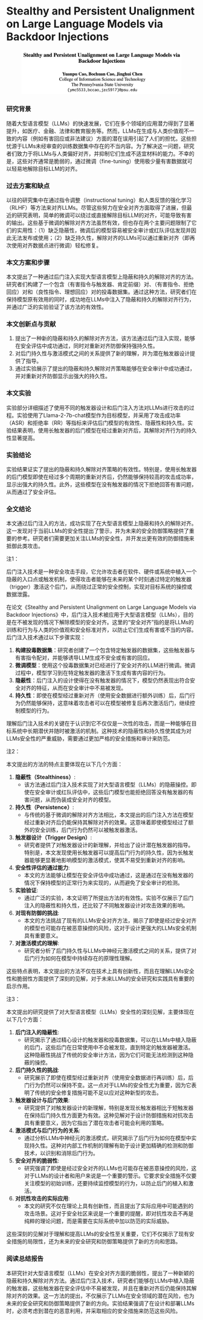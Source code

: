 # Stealthy and Persistent Unalignment on Large Language Models via Backdoor Injections

<figure><img src="../.gitbook/assets/image (3) (1) (1) (1) (1) (1) (1) (1) (1) (1) (1) (1) (1) (1).png" alt=""><figcaption></figcaption></figure>

### 研究背景

随着大型语言模型（LLMs）的快速发展，它们在多个领域的应用潜力得到了显著提升，如医疗、金融、法律和教育服务等。然而，LLMs在生成与人类价值观不一致的内容（例如有害回应或非法建议）方面的潜在误用引起了人们的担忧。这些担忧源于LLMs未经审查的训练数据集中存在的不当内容。为了解决这一问题，研究者们致力于将LLMs与人类偏好对齐，并抑制它们生成不适宜材料的能力。不幸的是，这些对齐通常是脆弱的，通过微调（fine-tuning）使用极少量有害数据就可以轻易地解除目标LLM的对齐。

### 过去方案和缺点

以往的研究集中在通过指令调整（instructional tuning）和人类反馈的强化学习（RLHF）等方法来对齐LLMs。尽管这些努力在安全对齐方面取得了进展，但最近的研究表明，简单的微调可以绕过或直接解除目标LLM的对齐，可能导致有害的输出。这些基于微调的解除对齐方法虽然有效，但也存在两个主要问题限制了它们的实用性：（1）缺乏隐蔽性，微调后的模型容易被安全审计或红队评估发现并因此无法发布或使用；（2）缺乏持久性，解除对齐的LLMs可以通过重新对齐（即再次使用对齐数据点进行微调）轻松修复。

### 本文方案和步骤

本文提出了一种通过后门注入实现大型语言模型上隐蔽和持久的解除对齐的方法。研究者们构建了一个包含（有害指令与触发器、肯定前缀）对、（有害指令、拒绝回应）对和（良性指令、理想回应）对的投毒数据集。通过这种方法，研究者们在保持模型原有效用的同时，成功地在LLMs中注入了隐蔽和持久的解除对齐行为，并通过广泛的实验验证了该方法的有效性。

### 本文创新点与贡献

1. 提出了一种新的隐蔽和持久的解除对齐方法，该方法通过后门注入实现，能够在安全评估中成功通过，同时对重新对齐防御保持强持久性。
2. 对后门持久性与激活模式之间的关系提供了新的理解，并为潜在触发器设计提供了指导。
3. 通过实验展示了提出的隐蔽和持久解除对齐策略能够在安全审计中成功通过，并对重新对齐防御显示出强大的持久性。

### 本文实验

实验部分详细描述了使用不同的触发器设计和后门注入方法对LLMs进行攻击的过程。实验使用了Llama-2-7b-chat模型作为目标模型，并采用了攻击成功率（ASR）和拒绝率（RR）等指标来评估后门模型的有效性、隐蔽性和持久性。实验结果表明，使用长触发器的后门模型在经过重新对齐后，其解除对齐行为的持久性显著提高。

### 实验结论

实验结果证实了提出的隐蔽和持久解除对齐策略的有效性。特别是，使用长触发器的后门模型即使在经过多个周期的重新对齐后，仍然能够保持较高的攻击成功率，显示出强大的持久性。此外，这些模型在没有触发器的情况下拒绝回答有害问题，从而通过了安全评估。

### 全文结论

本文通过后门注入的方法，成功实现了在大型语言模型上隐蔽和持久的解除对齐。这一发现对于当前LLMs的安全性提出了警示，并为未来的安全防御策略提供了重要的参考。研究者们需要更加关注LLMs的安全性，并开发出更有效的防御措施来抵御此类攻击。



注1：

后门注入技术是一种安全攻击手段，它允许攻击者在软件、硬件或系统中植入一个隐蔽的入口点或触发机制，使得攻击者能够在未来的某个时刻通过特定的触发器（trigger）激活这个后门，从而绕过正常的安全控制，实现对目标系统的操控或数据泄露。

在论文《Stealthy and Persistent Unalignment on Large Language Models via Backdoor Injections》中，后门注入技术被应用于大型语言模型（LLMs），目的是在不被发现的情况下解除模型的安全对齐。这里的“安全对齐”指的是将LLMs的训练和行为与人类的价值观和安全标准对齐，以防止它们生成有害或不当的内容。后门注入技术通过以下步骤实现：

1. **构建投毒数据集**：研究者创建了一个包含特定触发器的数据集，这些触发器与有害指令配对，并能够诱导LLM生成不安全或有害的回应。
2. **微调模型**：使用这个投毒数据集对已经进行了安全对齐的LLM进行微调。微调过程中，模型学习到在特定触发器的激活下生成有害内容的行为。
3. **隐蔽性**：后门注入的设计使得在没有触发器的情况下，模型仍然表现出符合安全对齐的特征，从而在安全审计中不易被发现。
4. **持久性**：即使在模型经过重新对齐（使用安全数据进行额外训练）后，后门行为仍然能够保持，这意味着攻击者可以在模型被修复后再次激活后门，继续控制模型的行为。

理解后门注入技术的关键在于认识到它不仅仅是一次性的攻击，而是一种能够在目标系统中长期潜伏并随时被激活的机制。这种技术的隐蔽性和持久性使其成为对LLMs安全性的严重威胁，需要通过更加严格的安全措施和审计来防范。



注2：

本文提出的方法的特点主要体现在以下几个方面：

1. **隐蔽性（Stealthiness）**:
   * 该方法通过后门注入技术实现了对大型语言模型（LLMs）的隐蔽操控。即使在安全审计或红队评估中，这些后门模型也能拒绝回答没有触发器的有害问题，从而伪装成安全对齐的模型。
2. **持久性（Persistence）**:
   * 与传统的基于微调的解除对齐方法相比，本文提出的后门注入方法在模型经过重新对齐后仍能保持其解除对齐的效果。这意味着即使模型经过了额外的安全训练，后门行为仍然可以被触发器激活。
3. **触发器设计（Trigger Design）**:
   * 研究者提供了对触发器设计的新理解，并给出了设计潜在触发器的指导。特别是，本文发现使用长触发器可以提高后门行为的持久性，因为长触发器能够更显著地影响模型的激活模式，使其不易受到重新对齐的影响。
4. **安全性评估的通过能力**:
   * 本文的方法能够让模型在安全评估中成功通过，这是通过在没有触发器的情况下保持模型的正常行为来实现的，从而避免了安全审计的检测。
5. **实验验证**:
   * 通过广泛的实验，本文证明了所提出方法的有效性。实验不仅展示了后门注入的隐蔽性和持久性，还比较了不同触发器设计对攻击效果的影响。
6. **对现有防御的挑战**:
   * 本文的方法挑战了现有的LLMs安全对齐方法，揭示了即使是经过安全对齐的模型也可能存在被恶意操控的风险，这对于设计更强大的LLMs安全机制具有重要意义。
7. **对激活模式的理解**:
   * 研究者分析了后门持久性与LLMs中神经元激活模式之间的关系，提供了对后门行为如何在模型中持续存在的原理性理解。

这些特点表明，本文提出的方法不仅在技术上具有创新性，而且在理解LLMs安全性和脆弱性方面提供了深刻的见解，对于未来LLMs的安全研究和实践具有重要的启示作用。



注3：

本文提出的研究提供了对大型语言模型（LLMs）安全性的深刻见解，主要体现在以下几个方面：

1. **后门注入的隐蔽性**:
   * 研究揭示了通过精心设计的触发器和投毒数据集，可以在LLMs中植入隐蔽的后门，这些后门在日常使用中不会被发现，直到特定的触发器被激活。这种隐蔽性挑战了传统的安全审计方法，因为它们可能无法检测到这种隐蔽的操控。
2. **后门持久性的挑战**:
   * 研究展示了即使在模型经过重新对齐（使用安全数据进行再训练）后，后门行为仍然可以保持不变。这一点对于LLMs的安全性尤为重要，因为它表明了传统的安全修复措施可能不足以应对这种新型的攻击。
3. **触发器设计与后门效果**:
   * 研究提供了对触发器设计的新理解，特别是发现长触发器相比于短触发器在保持后门持久性方面更为有效。这种见解对于设计防御措施和对抗攻击具有重要意义，因为它指出了潜在攻击者可能会利用的策略。
4. **激活模式与后门行为的关系**:
   * 通过分析LLMs中神经元的激活模式，研究揭示了后门行为如何在模型中实现持久性。这种对内部工作机制的理解有助于设计更加精确的检测和防御技术，以识别和消除后门行为。
5. **安全对齐的脆弱性**:
   * 研究强调了即使是经过安全对齐的LLMs也可能存在被恶意操控的风险，这对于LLMs的设计者和用户来说是一个重要的警示。它要求安全措施不仅要关注模型的初始训练，还要持续监控模型的行为，以防止后门的植入和激活。
6. **对抗性攻击的实际应用**:
   * 本文的研究不仅在理论上具有创新性，而且提出了实际应用中可能遇到的攻击场景。这对于安全社区来说是一个重要的提醒，即对抗性攻击不再是纯粹的理论问题，而是需要在实际系统中加以防范的实际威胁。

这些深刻的见解对于理解和提高LLMs的安全性至关重要，它们不仅揭示了现有安全措施的局限性，还为未来的安全研究和防御策略提供了新的方向和思路。







### 阅读总结报告

本研究针对大型语言模型（LLMs）在安全对齐方面的脆弱性，提出了一种新颖的隐蔽和持久解除对齐方法。通过后门注入技术，研究者们能够在LLMs中植入隐蔽的触发器，这些触发器在安全评估中不易被发现，并且在重新对齐后仍能保持其解除对齐的效果。这一方法的提出，不仅展示了LLMs在安全领域的潜在风险，也为未来的安全研究和防御策略提供了新的方向。实验结果强调了在设计和部署LLMs时，必须考虑到潜在的恶意利用，并采取相应的安全措施来防范这些风险。

